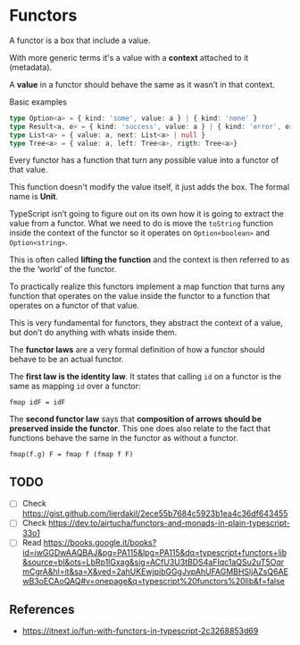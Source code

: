 # Functors

A functor is a box that include a value.

With more generic terms it's a value with a **context** attached to it (metadata).

A **value** in a functor should behave the same as it wasn’t in that context.

Basic examples

```typescript
type Option<a> = { kind: 'some', value: a } | { kind: 'none' }
type Result<a, e> = { kind: 'success', value: a } | { kind: 'error', error: e }
type List<a> = { value: a, next: List<a> | null }
type Tree<a> = { value: a, left: Tree<a>, rigth: Tree<a>}
```

Every functor has a function that turn any possible value into a functor of that value.

This function doesn't modify the value itself, it just adds the box. The formal name is **Unit**.

TypeScript isn’t going to figure out on its own how it is going to extract the value from a functor. What we need to do is move the `toString` function inside the context of the functor so it operates on `Option<boolean>` and `Option<string>`.

This is often called **lifting the function** and the context is then referred to as the the ‘world’ of the functor.

To practically realize this functors implement a map function that turns any function that operates on the value inside the functor to a function that operates on a functor of that value.

This is very fundamental for functors, they abstract the context of a value, but don’t do anything with whats inside them.

The **functor laws** are a very formal definition of how a functor should behave to be an actual functor.

The **first law is the identity law**. It states that calling `id` on a functor is the same as mapping `id` over a functor:

`fmap idF = idF`

The **second functor law** says that **composition of arrows should be preserved inside the functor**. This one does also relate to the fact that functions behave the same in the functor as without a functor.

`fmap(f.g) F = fmap f (fmap f F)`

## TODO

- [ ] Check https://gist.github.com/lierdakil/2ece55b7684c5923b1ea4c36df643455
- [ ] Check https://dev.to/airtucha/functors-and-monads-in-plain-typescript-33o1
- [ ] Read https://books.google.it/books?id=iwGGDwAAQBAJ&pg=PA115&lpg=PA115&dq=typescript+functors+lib&source=bl&ots=LbRp1lGxag&sig=ACfU3U3tBDS4aFIqc1aQSu2uT5OqrmCgrA&hl=it&sa=X&ved=2ahUKEwjpibGGgJvpAhUFAGMBHSljAZsQ6AEwB3oECAoQAQ#v=onepage&q=typescript%20functors%20lib&f=false

## References

- https://itnext.io/fun-with-functors-in-typescript-2c3268853d69
